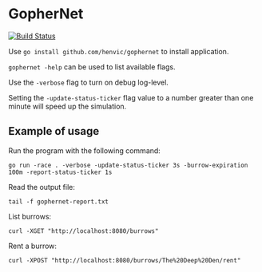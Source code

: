 # GopherNet
[![Build Status](https://github.com/henvic/gophernet/workflows/Tests/badge.svg)](https://github.com/henvic/gophernet/actions?query=workflow%3ATests)

Use `go install github.com/henvic/gophernet` to install application.

`gophernet -help` can be used to list available flags.

Use the `-verbose` flag to turn on debug log-level.

Setting the `-update-status-ticker` flag value to a number greater than one minute will speed up the simulation.

## Example of usage
Run the program with the following command:

`go run -race . -verbose -update-status-ticker 3s -burrow-expiration 100m -report-status-ticker 1s`

Read the output file:

`tail -f gophernet-report.txt`

List burrows:

`curl -XGET "http://localhost:8080/burrows"`

Rent a burrow:

`curl -XPOST "http://localhost:8080/burrows/The%20Deep%20Den/rent"`
